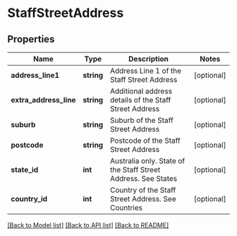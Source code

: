 # StaffStreetAddress

## Properties
Name | Type | Description | Notes
------------ | ------------- | ------------- | -------------
**address_line1** | **string** | Address Line 1 of the Staff Street Address | [optional] 
**extra_address_line** | **string** | Additional address details of the Staff Street Address | [optional] 
**suburb** | **string** | Suburb of the Staff Street Address | [optional] 
**postcode** | **string** | Postcode of the Staff Street Address | [optional] 
**state_id** | **int** | Australia only. State of the Staff Street Address. See States | [optional] 
**country_id** | **int** | Country of the Staff Street Address. See Countries | [optional] 

[[Back to Model list]](../../README.md#documentation-for-models) [[Back to API list]](../../README.md#documentation-for-api-endpoints) [[Back to README]](../../README.md)

